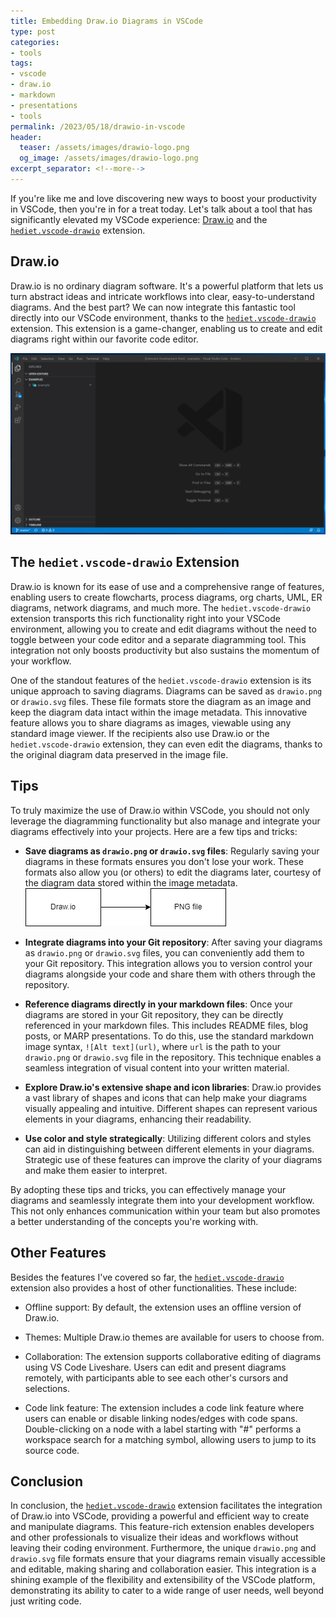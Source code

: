 ```yaml
---
title: Embedding Draw.io Diagrams in VSCode
type: post
categories:
- tools
tags:
- vscode
- draw.io
- markdown
- presentations
- tools
permalink: /2023/05/18/drawio-in-vscode
header:
  teaser: /assets/images/drawio-logo.png
  og_image: /assets/images/drawio-logo.png
excerpt_separator: <!--more-->
---
```


If you're like me and love discovering new ways to boost your productivity in VSCode, then you're in for a treat today. Let's talk about a tool that has significantly elevated my VSCode experience: [Draw.io](https://draw.io) and the [`hediet.vscode-drawio`](https://marketplace.visualstudio.com/items?itemName=hediet.vscode-drawio) extension.
<!--more-->

## Draw.io

Draw.io is no ordinary diagram software. It's a powerful platform that lets us turn abstract ideas and intricate workflows into clear, easy-to-understand diagrams. And the best part? We can now integrate this fantastic tool directly into our VSCode environment, thanks to the [`hediet.vscode-drawio`](https://marketplace.visualstudio.com/items?itemName=hediet.vscode-drawio) extension. This extension is a game-changer, enabling us to create and edit diagrams right within our favorite code editor.

![draw.io demo](/assets/images/drawio-demo.gif)

## The `hediet.vscode-drawio` Extension

Draw.io is known for its ease of use and a comprehensive range of features, enabling users to create flowcharts, process diagrams, org charts, UML, ER diagrams, network diagrams, and much more. The `hediet.vscode-drawio` extension transports this rich functionality right into your VSCode environment, allowing you to create and edit diagrams without the need to toggle between your code editor and a separate diagramming tool. This integration not only boosts productivity but also sustains the momentum of your workflow.

One of the standout features of the `hediet.vscode-drawio` extension is its unique approach to saving diagrams. Diagrams can be saved as `drawio.png` or `drawio.svg` files. These file formats store the diagram as an image and keep the diagram data intact within the image metadata. This innovative feature allows you to share diagrams as images, viewable using any standard image viewer. If the recipients also use Draw.io or the `hediet.vscode-drawio` extension, they can even edit the diagrams, thanks to the original diagram data preserved in the image file.

## Tips

To truly maximize the use of Draw.io within VSCode, you should not only leverage the diagramming functionality but also manage and integrate your diagrams effectively into your projects. Here are a few tips and tricks:

- **Save diagrams as `drawio.png` or `drawio.svg` files**: Regularly saving your diagrams in these formats ensures you don't lose your work. These formats also allow you (or others) to edit the diagrams later, courtesy of the diagram data stored within the image metadata.
 ![Sample drawio.png](/assets/diagrams/sample.drawio.png)

- **Integrate diagrams into your Git repository**: After saving your diagrams as `drawio.png` or `drawio.svg` files, you can conveniently add them to your Git repository. This integration allows you to version control your diagrams alongside your code and share them with others through the repository.

- **Reference diagrams directly in your markdown files**: Once your diagrams are stored in your Git repository, they can be directly referenced in your markdown files. This includes README files, blog posts, or MARP presentations. To do this, use the standard markdown image syntax, `![Alt text](url)`, where `url` is the path to your `drawio.png` or `drawio.svg` file in the repository. This technique enables a seamless integration of visual content into your written material.

- **Explore Draw.io's extensive shape and icon libraries**: Draw.io provides a vast library of shapes and icons that can help make your diagrams visually appealing and intuitive. Different shapes can represent various elements in your diagrams, enhancing their readability.

- **Use color and style strategically**: Utilizing different colors and styles can aid in distinguishing between different elements in your diagrams. Strategic use of these features can improve the clarity of your diagrams and make them easier to interpret.

By adopting these tips and tricks, you can effectively manage your diagrams and seamlessly integrate them into your development workflow. This not only enhances communication within your team but also promotes a better understanding of the concepts you're working with.

## Other Features

Besides the features I've covered so far, the [`hediet.vscode-drawio`](https://marketplace.visualstudio.com/items?itemName=hediet.vscode-drawio) extension also provides a host of other functionalities. These include:
- Offline support: By default, the extension uses an offline version of Draw.io.

- Themes: Multiple Draw.io themes are available for users to choose from.

- Collaboration: The extension supports collaborative editing of diagrams using VS Code Liveshare. Users can edit and present diagrams remotely, with participants able to see each other's cursors and selections.

- Code link feature: The extension includes a code link feature where users can enable or disable linking nodes/edges with code spans. Double-clicking on a node with a label starting with "#" performs a workspace search for a matching symbol, allowing users to jump to its source code.

## Conclusion

In conclusion, the [`hediet.vscode-drawio`](https://marketplace.visualstudio.com/items?itemName=hediet.vscode-drawio) extension facilitates the integration of Draw.io into VSCode, providing a powerful and efficient way to create and manipulate diagrams. This feature-rich extension enables developers and other professionals to visualize their ideas and workflows without leaving their coding environment. Furthermore, the unique `drawio.png` and `drawio.svg` file formats ensure that your diagrams remain visually accessible and editable, making sharing and collaboration easier. This integration is a shining example of the flexibility and extensibility of the VSCode platform, demonstrating its ability to cater to a wide range of user needs, well beyond just writing code.

